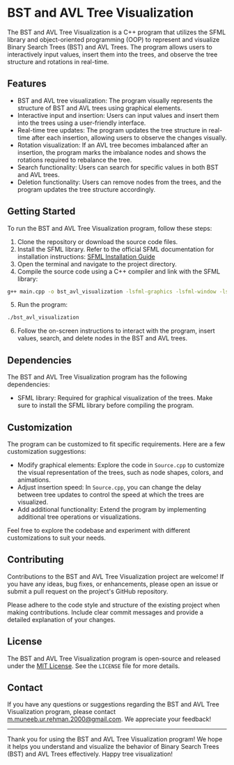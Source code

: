 # BST and AVL Tree Visualization

The BST and AVL Tree Visualization is a C++ program that utilizes the SFML library and object-oriented programming (OOP) to represent and visualize Binary Search Trees (BST) and AVL Trees. The program allows users to interactively input values, insert them into the trees, and observe the tree structure and rotations in real-time.

## Features

- BST and AVL tree visualization: The program visually represents the structure of BST and AVL trees using graphical elements.
- Interactive input and insertion: Users can input values and insert them into the trees using a user-friendly interface.
- Real-time tree updates: The program updates the tree structure in real-time after each insertion, allowing users to observe the changes visually.
- Rotation visualization: If an AVL tree becomes imbalanced after an insertion, the program marks the imbalance nodes and shows the rotations required to rebalance the tree.
- Search functionality: Users can search for specific values in both BST and AVL trees.
- Deletion functionality: Users can remove nodes from the trees, and the program updates the tree structure accordingly.

## Getting Started

To run the BST and AVL Tree Visualization program, follow these steps:

1. Clone the repository or download the source code files.
2. Install the SFML library. Refer to the official SFML documentation for installation instructions: [SFML Installation Guide](https://www.sfml-dev.org/download.php)
3. Open the terminal and navigate to the project directory.
4. Compile the source code using a C++ compiler and link with the SFML library:
```sh
g++ main.cpp -o bst_avl_visualization -lsfml-graphics -lsfml-window -lsfml-system
```
5. Run the program:
```sh
./bst_avl_visualization
```
6. Follow the on-screen instructions to interact with the program, insert values, search, and delete nodes in the BST and AVL trees.

## Dependencies

The BST and AVL Tree Visualization program has the following dependencies:

- SFML library: Required for graphical visualization of the trees. Make sure to install the SFML library before compiling the program.

## Customization

The program can be customized to fit specific requirements. Here are a few customization suggestions:

- Modify graphical elements: Explore the code in `Source.cpp` to customize the visual representation of the trees, such as node shapes, colors, and animations.
- Adjust insertion speed: In `Source.cpp`, you can change the delay between tree updates to control the speed at which the trees are visualized.
- Add additional functionality: Extend the program by implementing additional tree operations or visualizations.

Feel free to explore the codebase and experiment with different customizations to suit your needs.

## Contributing

Contributions to the BST and AVL Tree Visualization project are welcome! If you have any ideas, bug fixes, or enhancements, please open an issue or submit a pull request on the project's GitHub repository.

Please adhere to the code style and structure of the existing project when making contributions. Include clear commit messages and provide a detailed explanation of your changes.

## License

The BST and AVL Tree Visualization program is open-source and released under the [MIT License](LICENSE). See the `LICENSE` file for more details.

## Contact

If you have any questions or suggestions regarding the BST and AVL Tree Visualization program, please contact [m.muneeb.ur.rehman.2000@gmail.com](mailto:m.muneeb.ur.rehman.2000@gmail.com). We appreciate your feedback!

---

Thank you for using the BST and AVL Tree Visualization program! We hope it helps you understand and visualize the behavior of Binary Search Trees (BST) and AVL Trees effectively. Happy tree visualization!